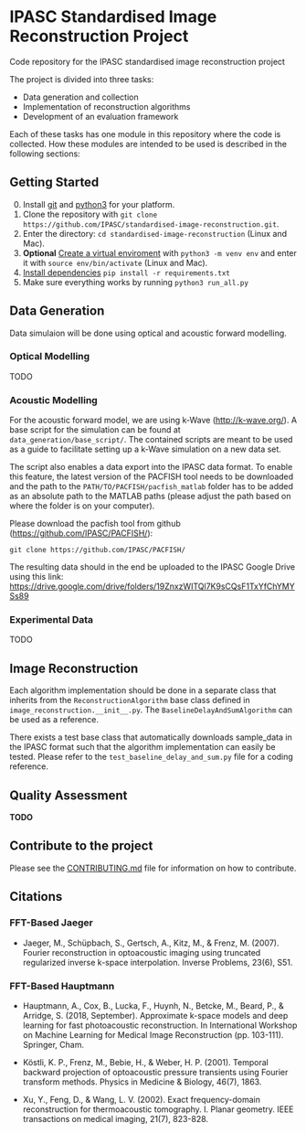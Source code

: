 # IPASC Standardised Image Reconstruction Project

Code repository for the IPASC standardised image reconstruction project

The project is divided into three tasks:

- Data generation and collection
- Implementation of reconstruction algorithms
- Development of an evaluation framework

Each of these tasks has one module in this repository where the code is collected.
How these modules are intended to be used is described in the following sections:

## Getting Started

0. Install [git](https://git-scm.com/downloads) and [python3](https://www.python.org/downloads/) for your platform.
1. Clone the repository with `git clone https://github.com/IPASC/standardised-image-reconstruction.git`.
2. Enter the directory: `cd standardised-image-reconstruction` (Linux and Mac).
3. **Optional** [Create a virtual enviroment](https://docs.python.org/3/library/venv.html) with `python3 -m venv env` and enter it with `source env/bin/activate` (Linux and Mac).
4. [Install dependencies](https://pip.pypa.io/en/stable/cli/pip_install/?highlight=requirements) `pip install -r requirements.txt`
5. Make sure everything works by running `python3 run_all.py`

## Data Generation

Data simulaion will be done using optical and acoustic forward modelling.

### Optical Modelling

TODO

### Acoustic Modelling

For the  acoustic forward model, we are using k-Wave (http://k-wave.org/). 
A base script for the simulation can be found at `data_generation/base_script/`.
The contained scripts are meant to be used as a guide to facilitate setting up a k-Wave
simulation on a new data set.

The script also enables a data export into the IPASC data format.
To enable this feature, the latest version of the PACFISH tool needs to be downloaded and
the path to the `PATH/TO/PACFISH/pacfish_matlab` folder has to be added as an absolute path
to the MATLAB paths (please adjust the path based on where the folder is on your computer).

Please download the pacfish tool from github (https://github.com/IPASC/PACFISH/):
  
  `git clone https://github.com/IPASC/PACFISH/`

The resulting data should in the end be uploaded to the IPASC Google Drive using this 
link: https://drive.google.com/drive/folders/19ZnxzWITQl7K9sCQsF1TxYfChYMYSs89

### Experimental Data

TODO

## Image Reconstruction

Each algorithm implementation should be done in a separate class that inherits from 
the `ReconstructionAlgorithm` base class defined in `image_reconstruction.__init__.py`.
The `BaselineDelayAndSumAlgorithm` can be used as a reference.

There exists a test base class that automatically downloads sample_data in the IPASC format such
that the algorithm implementation can easily be tested. Please refer to the `test_baseline_delay_and_sum.py`
file for a coding reference.

## Quality Assessment

**TODO**

## Contribute to the project

Please see the [CONTRIBUTING.md](CONTRIBUTING.md) file for information on how to contribute.

## Citations

### FFT-Based Jaeger
- Jaeger, M., Schüpbach, S., Gertsch, A., Kitz, M., & Frenz, M. (2007). Fourier reconstruction 
  in optoacoustic imaging using truncated regularized inverse k-space interpolation. Inverse Problems, 
  23(6), S51.
### FFT-Based Hauptmann 
- Hauptmann, A., Cox, B., Lucka, F., Huynh, N., Betcke, M., Beard, P., & Arridge, S. 
  (2018, September). Approximate k-space models and deep learning for fast photoacoustic 
  reconstruction. In International Workshop on Machine Learning for Medical Image Reconstruction 
  (pp. 103-111). Springer, Cham.
  
- Köstli, K. P., Frenz, M., Bebie, H., & Weber, H. P. (2001). Temporal backward projection 
  of optoacoustic pressure transients using Fourier transform methods. Physics in Medicine 
  & Biology, 46(7), 1863.

- Xu, Y., Feng, D., & Wang, L. V. (2002). Exact frequency-domain reconstruction for 
  thermoacoustic tomography. I. Planar geometry. IEEE transactions on medical imaging, 
  21(7), 823-828.
